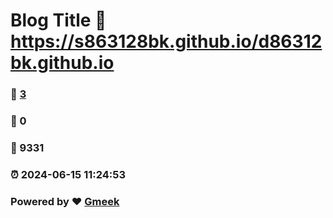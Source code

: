 # Blog Title :link: https://s863128bk.github.io/d86312bk.github.io 
### :page_facing_up: [3](https://s863128bk.github.io/d86312bk.github.io/tag.html) 
### :speech_balloon: 0 
### :hibiscus: 9331 
### :alarm_clock: 2024-06-15 11:24:53 
### Powered by :heart: [Gmeek](https://github.com/Meekdai/Gmeek)

